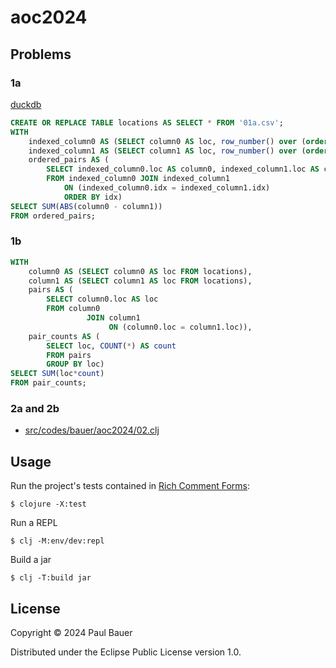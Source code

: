 # aoc2024

## Problems

### 1a

[duckdb](https://duckdb.org/)

```sql
CREATE OR REPLACE TABLE locations AS SELECT * FROM '01a.csv';
WITH
    indexed_column0 AS (SELECT column0 AS loc, row_number() over (order by column0) as idx FROM locations),
    indexed_column1 AS (SELECT column1 AS loc, row_number() over (order by column1) as idx FROM locations),
    ordered_pairs AS (
        SELECT indexed_column0.loc AS column0, indexed_column1.loc AS column1, indexed_column1.idx AS idx
        FROM indexed_column0 JOIN indexed_column1
            ON (indexed_column0.idx = indexed_column1.idx)
            ORDER BY idx)
SELECT SUM(ABS(column0 - column1))
FROM ordered_pairs;
```

### 1b

```sql
WITH
    column0 AS (SELECT column0 AS loc FROM locations),
    column1 AS (SELECT column1 AS loc FROM locations),
    pairs AS (
        SELECT column0.loc AS loc
        FROM column0
                 JOIN column1
                      ON (column0.loc = column1.loc)),
    pair_counts AS (
        SELECT loc, COUNT(*) AS count
        FROM pairs
        GROUP BY loc)
SELECT SUM(loc*count)
FROM pair_counts;
```

### 2a and 2b

- [src/codes/bauer/aoc2024/02.clj](https://github.com/pmbauer/aoc2024/blob/main/src/codes/bauer/aoc2024/02.clj)

## Usage

Run the project's tests contained in [Rich Comment Forms](https://github.com/hyperfiddle/rcf):

    $ clojure -X:test

Run a REPL

    $ clj -M:env/dev:repl

Build a jar

    $ clj -T:build jar

## License

Copyright © 2024 Paul Bauer

Distributed under the Eclipse Public License version 1.0.
